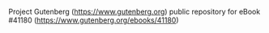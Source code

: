 Project Gutenberg (https://www.gutenberg.org) public repository for eBook #41180 (https://www.gutenberg.org/ebooks/41180)

